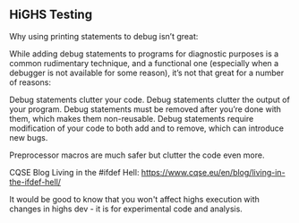 HiGHS Testing
-------------

Why using printing statements to debug isn’t great:

While adding debug statements to programs for diagnostic purposes is a common 
rudimentary technique, and a functional one (especially when a debugger is not
 available for some reason), it’s not that great for a number of reasons:

Debug statements clutter your code.
Debug statements clutter the output of your program.
Debug statements must be removed after you’re done with them, which makes them
non-reusable.
Debug statements require modification of your code to both add and to remove,
which can introduce new bugs.

Preprocessor macros are much safer but clutter the code even more.

CQSE Blog
Living in the #ifdef Hell: https://www.cqse.eu/en/blog/living-in-the-ifdef-hell/

It would be good to know that you won't affect highs execution with changes in
highs dev - it is for experimental code and analysis.
